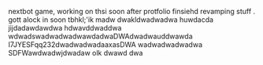 nextbot game, working on thsi soon after protfolio finsiehd revamping stuff
.
gott alock in soon tbhkl;'ik
madw
dwakldwadwadwa
huwdacda
jijdadawdawdwa hdwavddwaddwa
wdwadswadwadwadwawdadwaDWAdwadwauddwawda
I7JYESFqq232dwadwadwadaaxasDWA
wadwadwadwadwa
SDFWawdwadwjdwadaw
olk
dwawd
dwa
